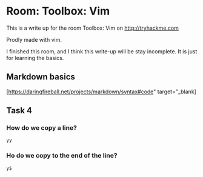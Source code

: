 # Room: Toolbox: Vim 
This is a write up for the room Toolbox: Vim on http://tryhackme.com

Prodly made with vim.

I finished this room, and I think this write-up will be stay incomplete. It is just for learning the basics.

## Markdown basics
[https://daringfireball.net/projects/markdown/syntax#code" target="_blank]


## Task 4
###  How do we copy a line?
` yy `

### Ho do we copy to the end of the line?
` y$ `

 
